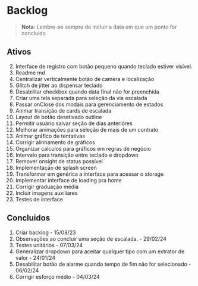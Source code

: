 # Backlog

>**Nota**: Lembre-se sempre de incluir a data em que um ponto for concluido 

## Ativos
2. Interface de registro com botão pequeno quando teclado estiver visível.
4. Readme md
6. Centralizar verticalmente botão de camera e localização
7. Glitch de jitter ao dispensar teclado
8. Desabilitar checkbox quando data final não for preenchida
9. Criar uma tela separada para seleção da via escalada
10. Passar onClose dos modais para gerenciamento de estados
13. Animar transição de cards de escalada
14. Layout de botão desativado outline
15. Permitir usuário salvar seção de dias anterióres
16. Melhorar animações para seleção de mais de um contrato
17. Animar gráfico de tentativas
18. Corrigir alinhamento de gráficos
19. Organizar calculos para gráficos em regras de negócio
20. Intervalo para transição entre teclado e dropdown
21. Remover onsight de status possível
22. Implementação de splash screen
23. Transformar em genérica a interface para acessar o storage
24. Implementar interface de loading pra home
25. Corrigir graduação média
27. Incluir imagens auxiliares
28. Testes de interface

## Concluidos
1. Criar backlog - 15/08/23
3. Observações ao concluir uma seção de escalada. - 29/02/24
5. Testes unitários - 07/03/24
11. Generalizar dropdown para aceitar qualquer tipo com um extrator de valor - 24/01/24
12. Desabilitar botão de alarme quando tempo de fim não for selecionado - 06/02/24
26. Corrigir esforço médio - 04/03/24